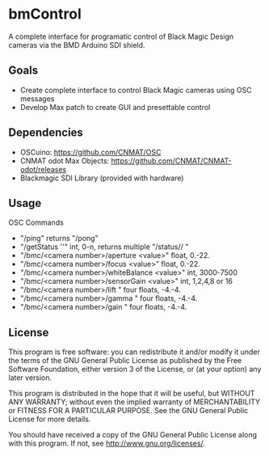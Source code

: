 # bmControl
A complete interface for programatic control of Black Magic Design cameras via the BMD Arduino SDI shield.

## Goals
* Create complete interface to control Black Magic cameras using OSC messages
* Develop Max patch to create GUI and presettable control

## Dependencies
* OSCuino: https://github.com/CNMAT/OSC
* CNMAT odot Max Objects: https://github.com/CNMAT/CNMAT-odot/releases
* Blackmagic SDI Library (provided with hardware)

## Usage
OSC Commands
* "/ping" returns "/pong"
* "/getStatus '<camera number>'" int, 0-n, returns multiple "/status/<camera number>/<variable> <value>"
* "/bmc/\<camera number>/aperture \<value>" float, 0.-22.
* "/bmc/\<camera number>/focus \<value>" float, 0.-22.
* "/bmc/\<camera number>/whiteBalance \<value>" int, 3000-7500
* "/bmc/\<camera number>/sensorGain \<value>" int, 1,2,4,8 or 16
* "/bmc/\<camera number>/lift <red> <green> <blue> <luma>" four floats, -4.-4.
* "/bmc/\<camera number>/gamma <red> <green> <blue> <luma>" four floats, -4.-4.
* "/bmc/\<camera number>/gain <red> <green> <blue> <luma>" four floats, -4.-4.


## License
This program is free software: you can redistribute it and/or modify it under the terms of the GNU General Public License as published by the Free Software Foundation, either version 3 of the License, or (at your option) any later version.

This program is distributed in the hope that it will be useful, but WITHOUT ANY WARRANTY; without even the implied warranty of MERCHANTABILITY or FITNESS FOR A PARTICULAR PURPOSE.  See the GNU General Public License for more details.

You should have received a copy of the GNU General Public License along with this program.  If not, see <http://www.gnu.org/licenses/>.
